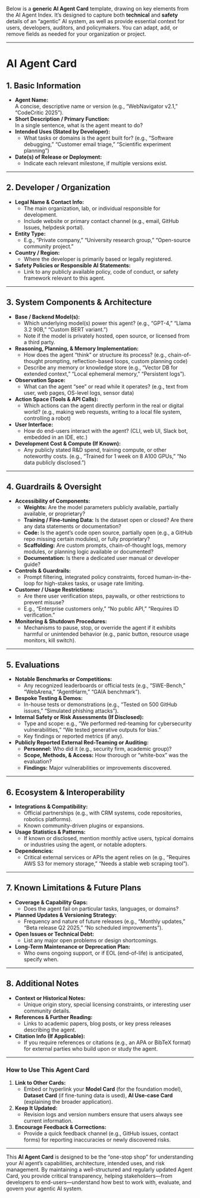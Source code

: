 Below is a **generic AI Agent Card** template, drawing on key elements from the AI Agent Index. It’s designed to capture both **technical** and **safety** details of an “agentic” AI system, as well as provide essential context for users, developers, auditors, and policymakers. You can adapt, add, or remove fields as needed for your organization or project.

---

# **AI Agent Card**

## **1. Basic Information**
- **Agent Name:**  
  A concise, descriptive name or version (e.g., “WebNavigator v2.1,” “CodeCritic 2025”).  
- **Short Description / Primary Function:**  
  In a single sentence, what is the agent meant to do?  
- **Intended Uses (Stated by Developer):**  
  - What tasks or domains is the agent built for? (e.g., “Software debugging,” “Customer email triage,” “Scientific experiment planning”)  
- **Date(s) of Release or Deployment:**  
  - Indicate each relevant milestone, if multiple versions exist.

---

## **2. Developer / Organization**
- **Legal Name & Contact Info:**  
  - The main organization, lab, or individual responsible for development.  
  - Include website or primary contact channel (e.g., email, GitHub Issues, helpdesk portal).  
- **Entity Type:**  
  - E.g., “Private company,” “University research group,” “Open-source community project.”  
- **Country / Region:**  
  - Where the developer is primarily based or legally registered.  
- **Safety Policies or Responsible AI Statements:**  
  - Link to any publicly available policy, code of conduct, or safety framework relevant to this agent.

---

## **3. System Components & Architecture**
- **Base / Backend Model(s):**  
  - Which underlying model(s) power this agent? (e.g., “GPT-4,” “Llama 3.2 90B,” “Custom BERT variant.”)  
  - Note if the model is privately hosted, open source, or licensed from a third party.  
- **Reasoning, Planning, & Memory Implementation:**  
  - How does the agent “think” or structure its process? (e.g., chain-of-thought prompting, reflection-based loops, custom planning code)  
  - Describe any memory or knowledge store (e.g., “Vector DB for extended context,” “Local ephemeral memory,” “Persistent logs”).  
- **Observation Space:**  
  - What can the agent “see” or read while it operates? (e.g., text from user, web pages, OS-level logs, sensor data)  
- **Action Space (Tools & API Calls):**  
  - Which actions can the agent directly perform in the real or digital world? (e.g., making web requests, writing to a local file system, controlling a robot)  
- **User Interface:**  
  - How do end-users interact with the agent? (CLI, web UI, Slack bot, embedded in an IDE, etc.)  
- **Development Cost & Compute (If Known):**  
  - Any publicly stated R&D spend, training compute, or other noteworthy costs. (e.g., “Trained for 1 week on 8 A100 GPUs,” “No data publicly disclosed.”)

---

## **4. Guardrails & Oversight**
- **Accessibility of Components:**  
  - **Weights:** Are the model parameters publicly available, partially available, or proprietary?  
  - **Training / Fine-tuning Data:** Is the dataset open or closed? Are there any data statements or documentation?  
  - **Code:** Is the agent’s code open source, partially open (e.g., a GitHub repo missing certain modules), or fully proprietary?  
  - **Scaffolding:** Are custom prompts, chain-of-thought logs, memory modules, or planning logic available or documented?  
  - **Documentation:** Is there a dedicated user manual or developer guide?  
- **Controls & Guardrails:**  
  - Prompt filtering, integrated policy constraints, forced human-in-the-loop for high-stakes tasks, or usage rate limiting.  
- **Customer / Usage Restrictions:**  
  - Are there user verification steps, paywalls, or other restrictions to prevent misuse?  
  - E.g., “Enterprise customers only,” “No public API,” “Requires ID verification.”  
- **Monitoring & Shutdown Procedures:**  
  - Mechanisms to pause, stop, or override the agent if it exhibits harmful or unintended behavior (e.g., panic button, resource usage monitors, kill switch).

---

## **5. Evaluations**
- **Notable Benchmarks or Competitions:**  
  - Any recognized leaderboards or official tests (e.g., “SWE-Bench,” “WebArena,” “AgentHarm,” “GAIA benchmark”).  
- **Bespoke Testing & Demos:**  
  - In-house tests or demonstrations (e.g., “Tested on 500 GitHub issues,” “Simulated phishing attacks”).  
- **Internal Safety or Risk Assessments (If Disclosed):**  
  - Type and scope: e.g., “We performed red-teaming for cybersecurity vulnerabilities,” “We tested generative outputs for bias.”  
  - Key findings or reported metrics (if any).  
- **Publicly Reported External Red-Teaming or Auditing:**  
  - **Personnel:** Who did it (e.g., security firm, academic group)?  
  - **Scope, Methods, & Access:** How thorough or “white-box” was the evaluation?  
  - **Findings:** Major vulnerabilities or improvements discovered.

---

## **6. Ecosystem & Interoperability**
- **Integrations & Compatibility:**  
  - Official partnerships (e.g., with CRM systems, code repositories, robotics platforms).  
  - Known community-driven plugins or expansions.  
- **Usage Statistics & Patterns:**  
  - If known or disclosed, mention monthly active users, typical domains or industries using the agent, or notable adopters.  
- **Dependencies:**  
  - Critical external services or APIs the agent relies on (e.g., “Requires AWS S3 for memory storage,” “Needs a stable web scraping tool”).

---

## **7. Known Limitations & Future Plans**
- **Coverage & Capability Gaps:**  
  - Does the agent fail on particular tasks, languages, or domains?  
- **Planned Updates & Versioning Strategy:**  
  - Frequency and nature of future releases (e.g., “Monthly updates,” “Beta release Q2 2025,” “No scheduled improvements”).  
- **Open Issues or Technical Debt:**  
  - List any major open problems or design shortcomings.  
- **Long-Term Maintenance or Deprecation Plan:**  
  - Who owns ongoing support, or if EOL (end-of-life) is anticipated, specify when.

---

## **8. Additional Notes**
- **Context or Historical Notes:**  
  - Unique origin story, special licensing constraints, or interesting user community details.  
- **References & Further Reading:**  
  - Links to academic papers, blog posts, or key press releases describing the agent.  
- **Citation Info (If Applicable):**  
  - If you require references or citations (e.g., an APA or BibTeX format) for external parties who build upon or study the agent.

---

### **How to Use This Agent Card**
1. **Link to Other Cards:**  
   - Embed or hyperlink your **Model Card** (for the foundation model), **Dataset Card** (if fine-tuning data is used), **AI Use-case Card** (explaining the broader application).  
2. **Keep It Updated:**  
   - Revision logs and version numbers ensure that users always see current information.  
3. **Encourage Feedback & Corrections:**  
   - Provide a quick feedback channel (e.g., GitHub issues, contact forms) for reporting inaccuracies or newly discovered risks.

---

This **AI Agent Card** is designed to be the “one-stop shop” for understanding your AI agent’s capabilities, architecture, intended uses, and risk management. By maintaining a well-structured and regularly updated Agent Card, you provide critical transparency, helping stakeholders—from developers to end-users—understand how best to work with, evaluate, and govern your agentic AI system.
